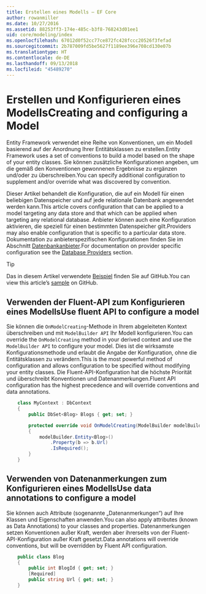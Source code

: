 ```yaml
---
title: Erstellen eines Modells – EF Core
author: rowanmiller
ms.date: 10/27/2016
ms.assetid: 88253ff3-174e-485c-b3f8-768243d01ee1
uid: core/modeling/index
ms.openlocfilehash: 67012d0f52cc77ce872fc428fccc20526f3fefad
ms.sourcegitcommit: 2b787009fd5be5627f1189ee396e708cd130e07b
ms.translationtype: HT
ms.contentlocale: de-DE
ms.lasthandoff: 09/13/2018
ms.locfileid: "45489270"
---
```

# <a name="creating-and-configuring-a-model"></a><span data-ttu-id="ed5ca-102">Erstellen und Konfigurieren eines Modells</span><span class="sxs-lookup"><span data-stu-id="ed5ca-102">Creating and configuring a Model</span></span>

<span data-ttu-id="ed5ca-103">Entity Framework verwendet eine Reihe von Konventionen, um ein Modell basierend auf der Anordnung Ihrer Entitätsklassen zu erstellen.</span><span class="sxs-lookup"><span data-stu-id="ed5ca-103">Entity Framework uses a set of conventions to build a model based on the shape of your entity classes.</span></span> <span data-ttu-id="ed5ca-104">Sie können zusätzliche Konfigurationen angeben, um die gemäß den Konventionen gewonnenen Ergebnisse zu ergänzen und/oder zu überschreiben.</span><span class="sxs-lookup"><span data-stu-id="ed5ca-104">You can specify additional configuration to supplement and/or override what was discovered by convention.</span></span>

<span data-ttu-id="ed5ca-105">Dieser Artikel behandelt die Konfiguration, die auf ein Modell für einen beliebigen Datenspeicher und auf jede relationale Datenbank angewendet werden kann.</span><span class="sxs-lookup"><span data-stu-id="ed5ca-105">This article covers configuration that can be applied to a model targeting any data store and that which can be applied when targeting any relational database.</span></span> <span data-ttu-id="ed5ca-106">Anbieter können auch eine Konfiguration aktivieren, die speziell für einen bestimmten Datenspeicher gilt.</span><span class="sxs-lookup"><span data-stu-id="ed5ca-106">Providers may also enable configuration that is specific to a particular data store.</span></span> <span data-ttu-id="ed5ca-107">Dokumentation zu anbieterspezifischen Konfigurationen finden Sie im Abschnitt [Datenbankanbieter](../providers/index.md).</span><span class="sxs-lookup"><span data-stu-id="ed5ca-107">For documentation on provider specific configuration see the [Database Providers](../providers/index.md) section.</span></span>

> [!TIP]  
> <span data-ttu-id="ed5ca-108">Das in diesem Artikel verwendete [Beispiel](https://github.com/aspnet/EntityFramework.Docs/tree/master/samples) finden Sie auf GitHub.</span><span class="sxs-lookup"><span data-stu-id="ed5ca-108">You can view this article’s [sample](https://github.com/aspnet/EntityFramework.Docs/tree/master/samples) on GitHub.</span></span>

## <a name="use-fluent-api-to-configure-a-model"></a><span data-ttu-id="ed5ca-109">Verwenden der Fluent-API zum Konfigurieren eines Modells</span><span class="sxs-lookup"><span data-stu-id="ed5ca-109">Use fluent API to configure a model</span></span>

<span data-ttu-id="ed5ca-110">Sie können die `OnModelCreating`-Methode in Ihrem abgeleiteten Kontext überschreiben und mit `ModelBuilder API` Ihr Modell konfigurieren.</span><span class="sxs-lookup"><span data-stu-id="ed5ca-110">You can override the `OnModelCreating` method in your derived context and use the `ModelBuilder API` to configure your model.</span></span> <span data-ttu-id="ed5ca-111">Dies ist die wirksamste Konfigurationsmethode und erlaubt die Angabe der Konfiguration, ohne die Entitätsklassen zu verändern.</span><span class="sxs-lookup"><span data-stu-id="ed5ca-111">This is the most powerful method of configuration and allows configuration to be specified without modifying your entity classes.</span></span> <span data-ttu-id="ed5ca-112">Die Fluent-API-Konfiguration hat die höchste Priorität und überschreibt Konventionen und Datenanmerkungen.</span><span class="sxs-lookup"><span data-stu-id="ed5ca-112">Fluent API configuration has the highest precedence and will override conventions and data annotations.</span></span>

<!-- [!code-csharp[Main](samples/core/Modeling/FluentAPI/Samples/Required.cs?range=5-15&highlight=5-10)] -->

``` csharp
    class MyContext : DbContext
    {
        public DbSet<Blog> Blogs { get; set; }

        protected override void OnModelCreating(ModelBuilder modelBuilder)
        {
            modelBuilder.Entity<Blog>()
                .Property(b => b.Url)
                .IsRequired();
        }
    }
```

## <a name="use-data-annotations-to-configure-a-model"></a><span data-ttu-id="ed5ca-113">Verwenden von Datenanmerkungen zum Konfigurieren eines Modells</span><span class="sxs-lookup"><span data-stu-id="ed5ca-113">Use data annotations to configure a model</span></span>

<span data-ttu-id="ed5ca-114">Sie können auch Attribute (sogenannte „Datenanmerkungen“) auf Ihre Klassen und Eigenschaften anwenden.</span><span class="sxs-lookup"><span data-stu-id="ed5ca-114">You can also apply attributes (known as Data Annotations) to your classes and properties.</span></span> <span data-ttu-id="ed5ca-115">Datenanmerkungen setzen Konventionen außer Kraft, werden aber ihrerseits von der Fluent-API-Konfiguration außer Kraft gesetzt.</span><span class="sxs-lookup"><span data-stu-id="ed5ca-115">Data annotations will override conventions, but will be overridden by Fluent API configuration.</span></span>

<!-- [!code-csharp[Main](samples/core/Modeling/DataAnnotations/Samples/Required.cs?range=11-16&highlight=4)] -->
``` csharp
    public class Blog
    {
        public int BlogId { get; set; }
        [Required]
        public string Url { get; set; }
    }
```
